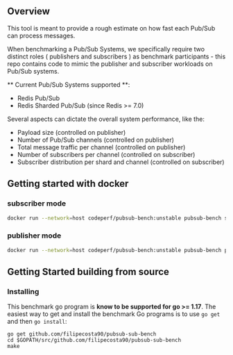 
## Overview

This tool is meant to provide a rough estimate on how fast each Pub/Sub can process messages.

When benchmarking a Pub/Sub Systems, we specifically require two distinct roles ( publishers and subscribers ) as benchmark participants - this repo contains code to mimic the publisher and subscriber workloads on Pub/Sub systems.


** Current Pub/Sub Systems supported **:
  - Redis Pub/Sub 
  - Redis Sharded Pub/Sub (since Redis >= 7.0)



Several aspects can dictate the overall system performance, like the:
- Payload size (controlled on publisher)
- Number of Pub/Sub channels (controlled on publisher)
- Total message traffic per channel (controlled on publisher)
- Number of subscribers per channel (controlled on subscriber)
- Subscriber distribution per shard and channel (controlled on subscriber)

## Getting started with docker

### subscriber mode


```bash
docker run --network=host codeperf/pubsub-bench:unstable pubsub-bench subscribe
```

### publisher mode
```bash
docker run --network=host codeperf/pubsub-bench:unstable pubsub-bench publish
```


## Getting Started building from source

### Installing
This benchmark go program is **know to be supported for go >= 1.17**. 
The easiest way to get and install the benchmark Go programs is to use `go get` and then `go install`:

```
go get github.com/filipecosta90/pubsub-sub-bench
cd $GOPATH/src/github.com/filipecosta90/pubsub-sub-bench
make
```
